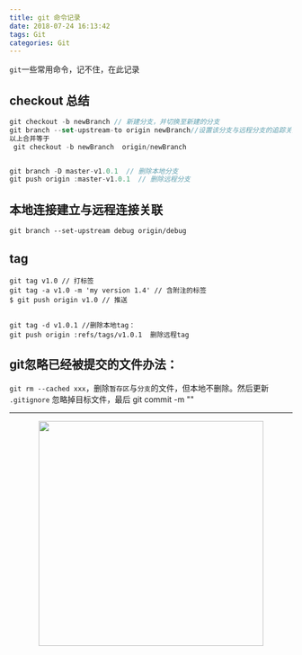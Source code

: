 ```yaml
---
title: git 命令记录
date: 2018-07-24 16:13:42
tags: Git
categories: Git
---
```


`git`一些常用命令，记不住，在此记录

<!-- more -->

## checkout 总结
```javascript
git checkout -b newBranch // 新建分支，并切换至新建的分支
git branch --set-upstream-to origin newBranch//设置该分支与远程分支的追踪关系
以上合并等于
 git checkout -b newBranch  origin/newBranch


git branch -D master-v1.0.1  // 删除本地分支
git push origin :master-v1.0.1  // 删除远程分支
```

## 本地连接建立与远程连接关联
```
git branch --set-upstream debug origin/debug
```


## tag
```
git tag v1.0 // 打标签
git tag -a v1.0 -m 'my version 1.4' // 含附注的标签
$ git push origin v1.0 // 推送


git tag -d v1.0.1 //删除本地tag：
git push origin :refs/tags/v1.0.1  删除远程tag

```

## git忽略已经被提交的文件办法：

`git rm --cached xxx`，删除`暂存区`与`分支`的文件，但本地不删除。然后更新 `.gitignore` 忽略掉目标文件，最后 git commit -m ""


---------

<center><img src="http://ohwhjizw4.bkt.clouddn.com/basketball-_400x300_.gif" width="400" ></center>